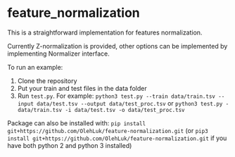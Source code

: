 # feature_normalization
This is a straightforward implementation for features normalization.

Currently Z-normalization is provided, other options can be implemented by implementing Normalizer interface.

To run an example:
1. Clone the repository
2. Put your train and test files in the data folder
3. Run `test.py`. For example: 
`python3 test.py --train data/train.tsv --input data/test.tsv --output data/test_proc.tsv` or 
`python3 test.py - data/train.tsv -i data/test.tsv -o data/test_proc.tsv`

Package can also be installed with:
`pip install git+https://github.com/OlehLuk/feature-normalization.git` (or 
`pip3 install git+https://github.com/OlehLuk/feature-normalization.git` if you have both python 2 and python 3 installed)